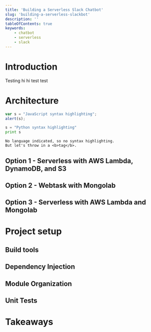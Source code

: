 ```yaml
---
title: 'Building a Serverless Slack Chatbot'
slug: 'building-a-serverless-slackbot'
description: ''
tableOfContents: true
keywords: 
    - chatbot
    - serverless
    - slack
---
```

# Introduction

Testing hi hi test test

# Architecture

```javascript
var s = "JavaScript syntax highlighting";
alert(s);
```

```python
s = "Python syntax highlighting"
print s
```

```
No language indicated, so no syntax highlighting.
But let's throw in a <b>tag</b>.
```

## Option 1 - Serverless with AWS Lambda, DynamoDB, and S3

## Option 2 - Webtask with Mongolab

## Option 3 - Serverless with AWS Lambda and Mongolab

# Project setup

## Build tools

## Dependency Injection

## Module Organization

## Unit Tests

# Takeaways